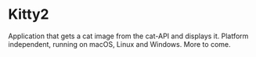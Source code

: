 # Kitty2

Application that gets a cat image from the cat-API and displays it. Platform independent, running on macOS, Linux and Windows. More to come.
